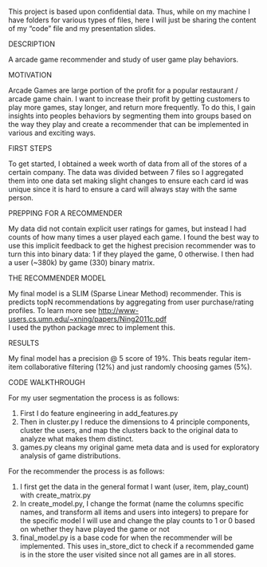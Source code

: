 This project is based upon confidential data. Thus, while on my machine I have folders for various types of files, here I will just be sharing the content of my “code” file and my presentation slides. 

DESCRIPTION

A arcade game recommender and study of user game play behaviors.

MOTIVATION

Arcade Games are large portion of the profit for a popular restaurant / arcade game chain. I want to increase their profit by getting customers to play more games, stay longer, and return more frequently. To do this, I gain insights into peoples behaviors by segmenting them into groups based on the way they play and create a recommender that can be implemented in various and exciting ways. 

FIRST STEPS

To get started, I obtained a week worth of data from all of the stores of a certain company. The data was divided between 7 files so I aggregated them into one data set making slight changes to ensure each card id was unique since it is hard to ensure a card will always stay with the same person. 

PREPPING FOR A RECOMMENDER

My data did not contain explicit user ratings for games, but instead I had counts of how many times a user played each game. I found the best way to use this implicit feedback to get the highest precision recommender was to turn this into binary data: 1 if they played the game, 0 otherwise. I then had a user (~380k) by game (330) binary matrix. 

THE RECOMMENDER MODEL

My final model is a SLIM (Sparse Linear Method) recommender. This is predicts topN recommendations by aggregating from user purchase/rating profiles. To learn more see http://www-users.cs.umn.edu/~xning/papers/Ning2011c.pdf  
I used the python package mrec to implement this. 

RESULTS

My final model has a precision @ 5 score of 19%. This beats regular item-item collaborative filtering (12%) and just randomly choosing games (5%). 

CODE WALKTHROUGH

For my user segmentation the process is as follows:

1)	First I do feature engineering in add_features.py
2)	Then in cluster.py I reduce the dimensions to 4 principle components, cluster the users, and map the clusters back to the original data to analyze what makes them distinct. 
3)	games.py cleans my original game meta data and is used for exploratory analysis of game distributions. 

For the recommender the process is as follows: 

1)	I first get the data in the general format I want (user, item, play_count) with create_matrix.py
2)	In create_model.py, I change the format  (name the columns specific names, and transform all items and users into integers) to prepare for the specific model I will use and change the play counts to 1 or 0 based on whether they have played the game or not
3) final_model.py is a base code for when the recommender will be implemented. This uses in_store_dict to check if a recommended game is in the store the user visited since not all games are in all stores. 
